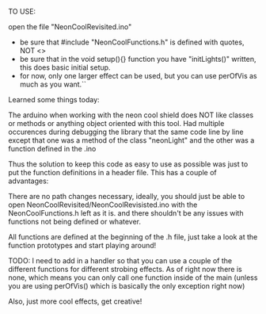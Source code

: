 
TO USE:

open the file "NeonCoolRevisited.ino"

- be sure that #include "NeonCoolFunctions.h" is defined with quotes, NOT <>
- be sure that in the void setup(){} function you have "initLights()" written, this does basic initial setup.
- for now, only one larger effect can be used, but you can use perOfVis as much as you want.``


Learned some things today:

The arduino when working with the neon cool shield does NOT like classes or methods or anything object oriented with this tool.
Had multiple occurences during debugging the library that the same code line by line except that one was a method of the class "neonLight" and the other
was a function defined in the .ino 

Thus the solution to keep this code as easy to use as possible was just to put the function definitions in a header file. This has a couple of advantages:

There are no path changes necessary, ideally, you should just be able to open NeonCoolRevisited/NeonCoolRevisisted.ino with the NeonCoolFunctions.h left as it is.
and there shouldn't be any issues with functions not being defined or whatever. 

All functions are defined at the beginning of the .h file, just take a look at the function prototypes and start playing around!

TODO:
I need to add in a handler so that you can use a couple of the different functions for different strobing effects. As of right now there is none, which means you
can only call one function inside of the main (unless you are using perOfVis() which is basically the only exception right now)

Also, just more cool effects, get creative!
